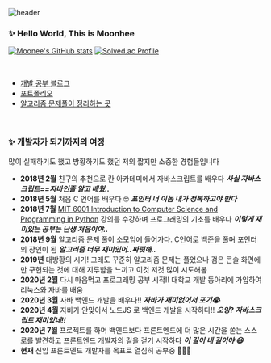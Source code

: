 ![header](https://capsule-render.vercel.app/api?type=wave&color=timeGradient&height=300&section=header&text=Moonee🌝&fontSize=90&animation=fadeIn)

### ✨ Hello World, This is Moonhee 
[![Moonee's GitHub stats](https://github-readme-stats.vercel.app/api?username=moonheekim0118)](https://github.com/anuraghazra/github-readme-stats)
[![Solved.ac Profile](http://mazassumnida.wtf/api/v2/generate_badge?boj=youmustbeharrypotter)](https://solved.ac/youmustbeharrypotter/)

<br/>


- [개발 공부 블로그](https://mooneedev.netlify.app/)
- [포트폴리오](https://www.notion.so/mooneedev/827386ac975b463fba998e5649805a0c)
- [알고리즘 문제풀이 정리하는 곳](https://www.notion.so/mooneedev/Algorithms-f47ea3f7bcd7444d834bcf6ce8c1cf78)


<br/>


### ✨ 개발자가 되기까지의 여정
많이 실패하기도 했고 방황하기도 했던 저의 짧지만 소중한 경험들입니다 
- **2018년 2월** 친구의 추천으로 칸 아카데미에서 자바스크립트를 배우다  ***사실 자바스크립트==자바인줄 알고 배웠..***
- **2018년 5월** 처음 C 언어를 배우다 🤓 ***포인터 너 이놈 내가 정복하고야 만다***
- **2018년 7월** [MIT 6001 Introduction to Computer Science and Programming in Python](https://ocw.mit.edu/courses/electrical-engineering-and-computer-science/6-0001-introduction-to-computer-science-and-programming-in-python-fall-2016/) 강의를 수강하며 프로그래밍의 기초를 배우다 ***이렇게 재미있는 공부는 난생 처음이야..***
- **2018년 9월** 알고리즘 문제 풀이 소모임에 들어가다. C언어로 백준을 풀며 포인터의 장인이 됨 ***알고리즘 너무 재미있어..짜릿해..***
- **2019년** 대방황의 시기! 그래도 꾸준히 알고리즘 문제는 풀었으나 검은 콘솔 화면에만 구현되는 것에 대해 지루함을 느끼고 이것 저것 많이 시도해봄
- **2020년 2월** 다시 마음먹고 프로그래밍 공부 시작!! 대학교 개발 동아리에 가입하여 리눅스와 자바를 배움 
- **2020년 3월** 자바 백엔드 개발을 배우다!! ***자바가 재미없어서 포기😭***
- **2020년 4월** 자바가 안맞아서 노드JS 로 백엔드 개발을 시작하다!! ***오잉? 자바스크립트 재미있네!!***
- **2020년 7월** 프로젝트를 하며 백엔드보다 프론트엔드에 더 많은 시간을 쏟는 스스로를 발견하고 프론트엔드 개발자의 길을 걷기 시작하다 ***이 길이 내 길이야 😆***
- **현재** 신입 프론트엔드 개발자를 목표로 열심히 공부중 👩🏻‍💻

